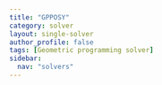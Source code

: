 ```yaml
---
title: "GPPOSY"
category: solver
layout: single-solver
author_profile: false
tags: [Geometric programming solver]
sidebar:
  nav: "solvers"
---
```

